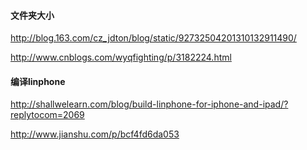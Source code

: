 #### 文件夹大小

http://blog.163.com/cz_jdton/blog/static/92732504201310132911490/

http://www.cnblogs.com/wyqfighting/p/3182224.html

#### 编译linphone

http://shallwelearn.com/blog/build-linphone-for-iphone-and-ipad/?replytocom=2069

http://www.jianshu.com/p/bcf4fd6da053



